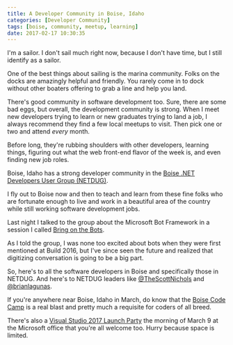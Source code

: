 ```yaml
---
title: A Developer Community in Boise, Idaho
categories: [Developer Community]
tags: [boise, community, meetup, learning]
date: 2017-02-17 10:30:35
---
```



I'm a sailor. I don't sail much right now, because I don't have time, but I still identify as a sailor.

One of the best things about sailing is the marina community. Folks on the docks are amazingly helpful and friendly. You rarely come in to dock without other boaters offering to grab a line and help you land.

There's good community in software development too. Sure, there are some bad eggs, but overall, the development community is strong. When I meet new developers trying to learn or new graduates trying to land a job, I always recommend they find a few local meetups to visit. Then pick one or two and attend _every_ month.

Before long, they're rubbing shoulders with other developers, learning things, figuring out what the web front-end flavor of the week is, and even finding new job roles.

Boise, Idaho has a strong developer community in the [Boise .NET Developers User Group (NETDUG)](https://www.meetup.com/netdug/).

I fly out to Boise now and then to teach and learn from these fine folks who are fortunate enough to live and work in a beautiful area of the country while still working software development jobs.

Last night I talked to the group about the Microsoft Bot Framework in a session I called [Bring on the Bots](https://www.meetup.com/netdug/events/237404383/).

As I told the group, I was none too excited about bots when they were first mentioned at Build 2016, but I've since seen the future and realized that digitizing conversation is going to be a big part.

So, here's to all the software developers in Boise and specifically those in NETDUG. And here's to NETDUG leaders like [@TheScottNichols](https://twitter.com/TheScottNichols) and [@brianlagunas](https://twitter.com/brianlagunas).

If you're anywhere near Boise, Idaho in March, do know that the [Boise Code Camp](http://boisecodecamp.org) is a real blast and pretty much a requisite for coders of all breed.

There's also a [Visual Studio 2017 Launch Party](https://www.meetup.com/netdug/events/237706940/) the morning of March 9 at the Microsoft office that you're all welcome too. Hurry because space is limited.